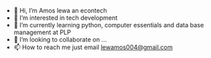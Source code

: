 - 👋 Hi, I’m Amos lewa an econtech 
- 👀 I’m interested in tech development
- 🌱 I’m currently learning python, computer essentials and data base management at PLP
- 💞️ I’m looking to collaborate on ...
- 📫 How to reach me just email lewamos004@gmail.com

<!---
lewas205/lewas205 is a ✨ special ✨ repository because its `README.md` (this file) appears on your GitHub profile.
You can click the Preview link to take a look at your changes.
--->
